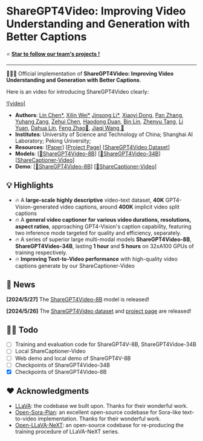 # ShareGPT4Video: Improving Video Understanding and Generation with Better Captions

⭐️ [**Star to follow our team's projects !**](https://github.com/InternLM/InternLM-XComposer)

---

🚀🚀🚀 Official implementation of **ShareGPT4Video: Improving Video Understanding and Generation with Better Captions**.

Here is an video for introducing ShareGPT4Video clearly:

[![video]](https://user-images.githubusercontent.com/56393454/333897197-63855300-1d12-4d0c-a715-3a64349ba119.mp4)

- **Authors**: [Lin Chen*](https://lin-chen.site), [Xilin Wei*]() [Jinsong Li*](https://li-jinsong.github.io/), [Xiaoyi Dong](https://scholar.google.com/citations?user=FscToE0AAAAJ&hl=en), [Pan Zhang](https://panzhang0212.github.io/), [Yuhang Zang](https://yuhangzang.github.io/), [Zehui Chen](https://lovesnowbest.site/), [Haodong Duan](https://kennymckormick.github.io/), [Bin Lin](https://scholar.google.com.hk/citations?user=GCOVDKoAAAAJ&hl=en), [Zhenyu Tang](), [Li Yuan](https://yuanli2333.github.io/), [Dahua Lin](http://dahua.site/), [Feng Zhao📧](https://scholar.google.com/citations?hl=en&user=r6CvuOUAAAAJ), [Jiaqi Wang 📧](https://myownskyw7.github.io/)
- **Institutes**: University of Science and Technology of China; Shanghai AI Laboratory; Peking University;
- **Resources**: [[Paper]()] [[Project Page](https://sharegpt4video.github.io/)] [[ShareGPT4Video Dataset]()]
- **Models**: [[🤗ShareGPT4Video-8B](https://huggingface.co/Lin-Chen/sharegpt4video-8b)] [[🤗ShareGPT4Video-34B]()] [[ShareCaptioner-Video]()]
- **Demo**: [[🤗ShareGPT4Video-8B]()] [[🤗ShareCaptioner-Video]()]

## 💡 Highlights

- 🔥 A **large-scale** **highly descriptive** video-text dataset, **40K** GPT4-Vision-generated video captions, around **400K** implicit video split captions
- 🔥 A **general video captioner for various video durations, resolutions, aspect ratios**, approaching GPT4-Vision's caption capability, featuring two inference mode targeted for quality and efficiency, separately.
- 🔥 A series of superior large multi-modal models **ShareGPT4Video-8B**, **ShareGPT4Video-34B**, lasting **1 hour** and **5 hours** on 32xA100 GPUs of training respectively.
- 🔥 **Improving Text-to-Video performance** with high-quality video captions generate by our ShareCaptioner-Video

## 📜 News

**[2024/5/27]** The [ShareGPT4Video-8B](https://huggingface.co/Lin-Chen/sharegpt4video-8b) model is released!

**[2024/5/26]** The [ShareGPT4Video dataset](https://huggingface.co/datasets/ShareGPT4Video/ShareGPT4Video) and [project page](https://sharegpt4video.github.io/) are released!

## 👨‍💻 Todo

- [ ] Training and evaluation code for ShareGPT4V-8B, ShareGPT4Vidoe-34B
- [ ] Local ShareCaptioner-Video
- [ ] Web demo and local demo of ShareGPT4V-8B
- [ ] Checkpoints of ShareGPT4Video-34B
- [x] Checkpoints of ShareGPT4Video-8B

## ❤️ Acknowledgments
- [LLaVA](https://github.com/haotian-liu/LLaVA): the codebase we built upon. Thanks for their wonderful work.
- [Open-Sora-Plan](https://github.com/PKU-YuanGroup/Open-Sora-Plan): an excellent open-source codebase for Sora-like text-to-video implementation. Thanks for their wonderful work.
- [Open-LLaVA-NeXT](https://github.com/xiaoachen98/Open-LLaVA-NeXT): an open-source codebase for re-producing the training procedure of LLaVA-NeXT series.
